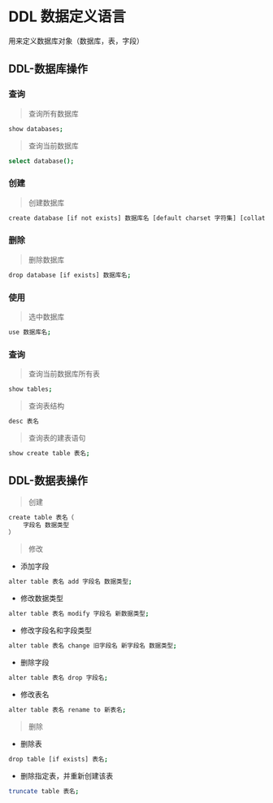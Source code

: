 # DDL 数据定义语言
用来定义数据库对象（数据库，表，字段）
## DDL-数据库操作
### 查询
> 查询所有数据库
```bash
show databases;
```
>查询当前数据库
```bash
select database();
```
### 创建
> 创建数据库
```bash
create database [if not exists] 数据库名 [default charset 字符集] [collate 排序规则];
```
### 删除
> 删除数据库
```bash
drop database [if exists] 数据库名;
```
### 使用
>选中数据库
```bash
use 数据库名;
```
### 查询
> 查询当前数据库所有表
```bash
show tables;
```
>查询表结构
```bash
desc 表名
```
> 查询表的建表语句
```bash
show create table 表名;
```
## DDL-数据表操作
> 创建
```bash
create table 表名（
    字段名 数据类型
）
```
> 修改
- 添加字段
```bash
alter table 表名 add 字段名 数据类型;
```
- 修改数据类型
```bash
alter table 表名 modify 字段名 新数据类型;
```
- 修改字段名和字段类型
```bash
alter table 表名 change 旧字段名 新字段名 数据类型;
```
- 删除字段
```bash
alter table 表名 drop 字段名;
```
- 修改表名
```bash
alter table 表名 rename to 新表名;
```
> 删除
- 删除表
```bash
drop table [if exists] 表名;
```
- 删除指定表，并重新创建该表
```bash
truncate table 表名;
```